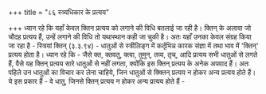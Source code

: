 +++
title = "८६ स्त्र्यधिकार के प्रत्यय"

+++
ध्यान रहे कि यहाँ केवल क्तिन प्रत्यय को लगाने की विधि बतलाई जा रही है। क्तिन् के अलावा जो चौदह प्रत्यय हैं, उन्हें लगाने की विधि तो यथास्थान कही जा चुकी है। अतः यहाँ उनका केवल संग्रह किया जा रहा है -
स्त्रियां क्तिन् (३.३.९४) - धातुओं से स्त्रीलिङ्ग में कर्तृभिन्न कारक संज्ञा में तथा भाव में 'क्तिन्' प्रत्यय होता है।
ध्यान रहे कि - जैसे क्त, क्तवतु, क्त्वा, तुमुन्, तव्य, तृच्, आदि प्रत्यय सभी धातुओं से लगते हैं, वैसे यह क्तिन् प्रत्यय सारे धातुओं से नहीं लगता, क्योंकि इस क्तिन् प्रत्यय के अनेक अपवाद हैं। अतः पहिले उन धातुओं का विचार कर लेना चाहिये, जिन धातुओं से क्क्तिन् प्रत्यय न होकर अन्य प्रत्यय होते हैं। ये इस प्रकार हैं -
वे धातु, जिनसे क्तिन् प्रत्यय न होकर अन्य प्रत्यय होते हैं -